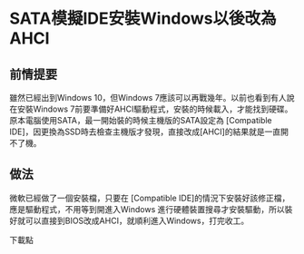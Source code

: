 # SATA模擬IDE安裝Windows以後改為AHCI

## 前情提要

雖然已經出到Windows 10，但Windows 7應該可以再戰幾年。以前也看到有人說在安裝Windows 7前要準備好AHCI驅動程式，安裝的時候載入，才能找到硬碟。原本電腦使用SATA，最一開始裝的時候主機版的SATA設定為 [Compatible IDE]，因更換為SSD時去檢查主機版才發現，直接改成[AHCI]的結果就是一直開不了機。

## 做法

微軟已經做了一個安裝檔，只要在 [Compatible IDE]的情況下安裝好該修正檔，應是驅動程式，不用等到開進入Windows 進行硬體裝置搜尋才安裝驅動，所以裝好就可以直接到BIOS改成AHCI，就順利進入Windows，打完收工。

下載點

